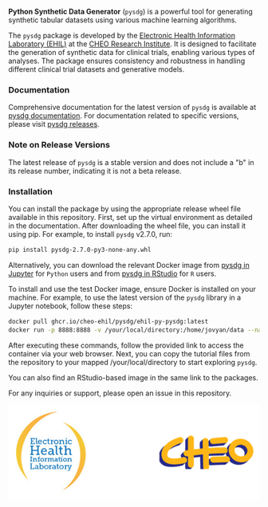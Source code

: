 **Python Synthetic Data Generator** (`pysdg`) is a powerful tool for generating synthetic tabular datasets using various machine learning algorithms. 

The `pysdg` package is developed by the [Electronic Health Information Laboratory (EHIL)](https://www.ehealthinformation.ca/) at the [CHEO Research Institute](https://www.cheori.org/). It is designed to facilitate the generation of synthetic data for clinical trials, enabling various types of analyses. The package ensures consistency and robustness in handling different clinical trial datasets and generative models. 

### Documentation

Comprehensive documentation for the latest version of `pysdg` is available at [pysdg documentation](https://cheo-ehil.github.io/pysdg-releases/latest/index.html). For documentation related to specific versions, please visit [pysdg releases](https://cheo-ehil.github.io/pysdg-releases/).

### Note on Release Versions

The latest release of `pysdg` is a stable version and does not include a "b" in its release number, indicating it is not a beta release.

### Installation

You can install the package by using the appropriate release wheel file available in this repository. First, set up the virtual environment as detailed in the documentation. After downloading the wheel file, you can install it using pip. For example, to install `pysdg` v2.7.0, run:

```bash
pip install pysdg-2.7.0-py3-none-any.whl
```

Alternatively, you can download the relevant Docker image from [pysdg in Jupyter](https://github.com/CHEO-EHIL/pysdg-releases/pkgs/container/pysdg%2Fehil-py-pysdg) for `Python` users and from [pysdg in RStudio](https://github.com/CHEO-EHIL/pysdg-releases/pkgs/container/pysdg%2Fehil-r-pysdg-sdgm) for `R` users.

To install and use the test Docker image, ensure Docker is installed on your machine. For example, to use the latest version of the `pysdg` library in a Jupyter notebook, follow these steps:

```bash
docker pull ghcr.io/cheo-ehil/pysdg/ehil-py-pysdg:latest
docker run -p 8888:8888 -v /your/local/directory:/home/jovyan/data --name your-pysdg-image-name ghcr.io/cheo-ehil/pysdg/ehil-py-pysdg:latest
```

After executing these commands, follow the provided link to access the container via your web browser. Next, you can copy the tutorial files from the repository to your mapped /your/local/directory to start exploring `pysdg`.

You can also find an RStudio-based image in the same link to the packages.

For any inquiries or support, please open an issue in this repository.

<p align="center">
  <img alt="EHIL-CHEO Logos" src="docs/images/ehil_cheo.png" width="600" style="margin-right: 40px;">
</p>
